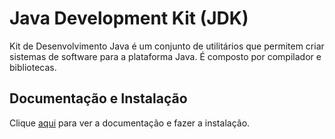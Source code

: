 # Java Development Kit (JDK)

Kit de Desenvolvimento Java é um conjunto de utilitários que permitem criar sistemas de software para a plataforma Java. É composto por compilador e bibliotecas.

## Documentação e Instalação

Clique [aqui](https://www.oracle.com/technetwork/java/javase/downloads/jdk8-downloads-2133151.html) para ver a documentação e fazer a instalação.
